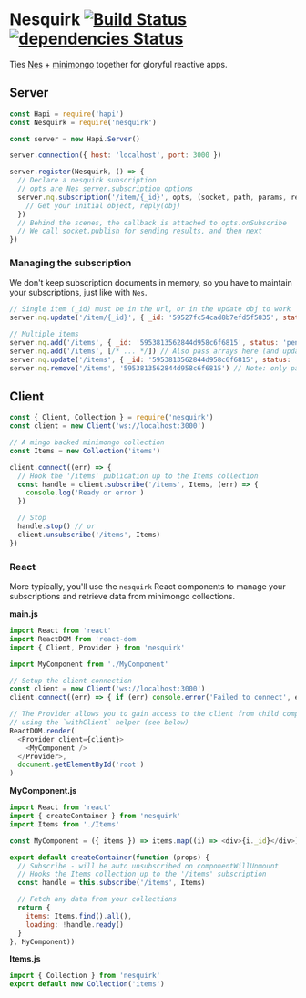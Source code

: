 # Nesquirk [![Build Status](https://travis-ci.org/alanshaw/nesquirk.svg?branch=master)](https://travis-ci.org/alanshaw/nesquirk) [![dependencies Status](https://david-dm.org/alanshaw/nesquirk/status.svg)](https://david-dm.org/alanshaw/nesquirk)

Ties [Nes](https://github.com/hapijs/nes) + [minimongo](https://github.com/kofrasa/mingo) together for gloryful reactive apps.

## Server

```js
const Hapi = require('hapi')
const Nesquirk = require('nesquirk')

const server = new Hapi.Server()

server.connection({ host: 'localhost', port: 3000 })

server.register(Nesquirk, () => {
  // Declare a nesquirk subscription
  // opts are Nes server.subscription options
  server.nq.subscription('/item/{_id}', opts, (socket, path, params, reply) => {
    // Get your initial object, reply(obj)
  })
  // Behind the scenes, the callback is attached to opts.onSubscribe
  // We call socket.publish for sending results, and then next
})
```

### Managing the subscription

We don't keep subscription documents in memory, so you have to maintain your subscriptions, just like with `Nes`.

```js
// Single item (_id) must be in the url, or in the update obj to work
server.nq.update('/item/{_id}', { _id: '59527fc54cad8b7efd5f5835', status: 'complete' })

// Multiple items
server.nq.add('/items', { _id: '5953813562844d958c6f6815', status: 'pending' })
server.nq.add('/items', [/* ... */]) // Also pass arrays here (and update/remove)
server.nq.update('/items', { _id: '5953813562844d958c6f6815', status: 'active' }) // Note: needs _id in object(s) to merge
server.nq.remove('/items', '5953813562844d958c6f6815') // Note: only pass ID(s)
```

## Client

```js
const { Client, Collection } = require('nesquirk')
const client = new Client('ws://localhost:3000')

// A mingo backed minimongo collection
const Items = new Collection('items')

client.connect((err) => {
  // Hook the '/items' publication up to the Items collection
  const handle = client.subscribe('/items', Items, (err) => {
    console.log('Ready or error')
  })

  // Stop
  handle.stop() // or
  client.unsubscribe('/items', Items)
})
```

### React

More typically, you'll use the `nesquirk` React components to manage your subscriptions and retrieve data from minimongo collections.

**main.js**

```js
import React from 'react'
import ReactDOM from 'react-dom'
import { Client, Provider } from 'nesquirk'

import MyComponent from './MyComponent'

// Setup the client connection
const client = new Client('ws://localhost:3000')
client.connect((err) => { if (err) console.error('Failed to connect', err) })

// The Provider allows you to gain access to the client from child components
// using the `withClient` helper (see below)
ReactDOM.render(
  <Provider client={client}>
    <MyComponent />
  </Provider>,
  document.getElementById('root')
)
```

**MyComponent.js**

```js
import React from 'react'
import { createContainer } from 'nesquirk'
import Items from './Items'

const MyComponent = ({ items }) => items.map((i) => <div>{i._id}</div>)

export default createContainer(function (props) {
  // Subscribe - will be auto unsubscribed on componentWillUnmount
  // Hooks the Items collection up to the '/items' subscription
  const handle = this.subscribe('/items', Items)

  // Fetch any data from your collections
  return {
    items: Items.find().all(),
    loading: !handle.ready()
  }
}, MyComponent))
```

**Items.js**

```js
import { Collection } from 'nesquirk'
export default new Collection('items')
```

